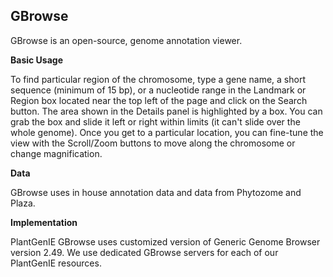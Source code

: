 ## GBrowse

GBrowse is an open-source, genome annotation viewer.

**Basic Usage**

To find particular region of the chromosome, type a gene name, a short sequence (minimum of 15 bp), or a nucleotide range in the Landmark or Region box located near the top left of the page and click on the Search button. The area shown in the Details panel is highlighted by a box. You can grab the box and slide it left or right within limits (it can't slide over the whole genome). Once you get to a particular location, you can fine-tune the view with the Scroll/Zoom buttons to move along the chromosome or change magnification.

**Data**

GBrowse uses in house annotation data and data from Phytozome and Plaza.

**Implementation**

PlantGenIE GBrowse uses customized version of Generic Genome Browser version 2.49. We use dedicated GBrowse servers for each of our PlantGenIE resources.

